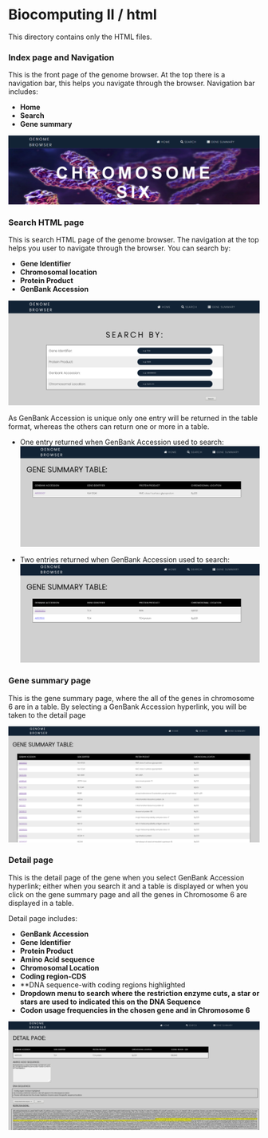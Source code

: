 Biocomputing II / html
======================

This directory contains only the HTML files.

### Index page and Navigation

This is the front page of the genome browser. At the top there is a navigation bar, this helps you navigate through the browser.
Navigation bar includes:
* **Home**
* **Search**
* **Gene summary**

![image](https://github.com/flolai/bbk_chromosome6/blob/master/html/frontpage.png)

### Search HTML page

This is search HTML page of the genome browser. The navigation at the top helps you user to navigate through the browser. You can search by:
* **Gene Identifier**
* **Chromosomal location**
* **Protein Product**
* **GenBank Accession** 

![image](https://github.com/flolai/bbk_chromosome6/blob/master/html/searchhtml.png)


As GenBank Accession is unique only one entry will be returned in the table format, whereas the others can return one or more in a table.

* One entry returned when GenBank Accession used to search:
![image](https://github.com/flolai/bbk_chromosome6/blob/master/html/oneentry.png)

* Two entries returned when GenBank Accession used to search:
![image](https://github.com/flolai/bbk_chromosome6/blob/master/html/twoentries.png)

### Gene summary page

This is the gene summary page, where the all of the genes in chromosome 6 are in a table.
By selecting a GenBank Accession hyperlink, you will be taken to the detail page

![image](https://github.com/flolai/bbk_chromosome6/blob/master/html/gene%20summary.png)

### Detail page

This is the detail page of the gene when you select GenBank Accession hyperlink; either when you search it and a table is displayed or when you click on the gene summary page and all the genes in Chromosome 6 are displayed in a table.

Detail page includes:
* **GenBank Accession**
* **Gene Identifier**
* **Protein Product**
* **Amino Acid sequence**
* **Chromosomal Location**
* **Coding region-CDS**
* **DNA sequence-with coding regions highlighted
* **Dropdown menu to search where the restriction enzyme cuts, a star or stars are used to indicated this on the DNA Sequence**
* **Codon usage frequencies in the chosen gene and in Chromosome 6**

![image](https://github.com/flolai/bbk_chromosome6/blob/master/html/detailpage.png)
